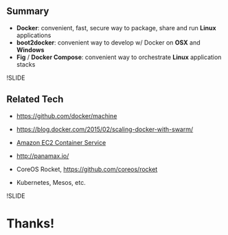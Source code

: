 ## Summary

- **Docker**: convenient, fast, secure way to package, share and run **Linux** applications
- **boot2docker**: convenient way to develop w/ Docker on **OSX** and **Windows**
- **Fig** / **Docker Compose**: convenient way to orchestrate **Linux** application stacks

!SLIDE

## Related Tech

- <https://github.com/docker/machine>

- <https://blog.docker.com/2015/02/scaling-docker-with-swarm/>

- [Amazon EC2 Container Service](http://aws.amazon.com/ecs/)

- <http://panamax.io/>

- CoreOS Rocket, https://github.com/coreos/rocket

- Kubernetes, Mesos, etc.

!SLIDE

# Thanks!
